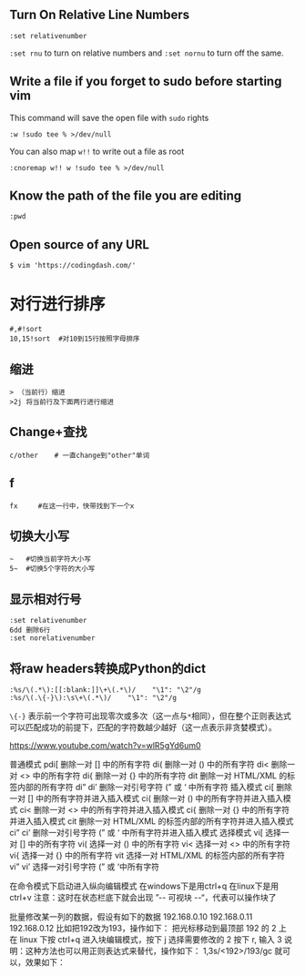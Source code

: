 
## Turn On Relative Line Numbers

```
:set relativenumber

```

`:set rnu` to turn on relative numbers and `:set nornu` to turn off the same.


## Write a file if you forget to sudo before starting vim
This command will save the open file with `sudo` rights

```
:w !sudo tee % >/dev/null
```

You can also map `w!!` to write out a file as root

```
:cnoremap w!! w !sudo tee % >/dev/null
```

## Know the path of the file you are editing

```
:pwd
```

## Open source of any URL

```
$ vim 'https://codingdash.com/'
```

# 对行进行排序

```
#,#!sort
10,15!sort  #对10到15行按照字母排序
```

## 缩进 ##
```
> （当前行）缩进
>2j 将当前行及下面两行进行缩进
```

## Change+查找 ##

```
c/other    # 一直change到"other"单词
```

## f

```
fx     #在这一行中，快带找到下一个x
```


## 切换大小写

```
~   #切换当前字符大小写
5~  #切换5个字符的大小写
```

## 显示相对行号

```
:set relativenumber
6dd 删除6行
:set norelativenumber
```

## 将raw headers转换成Python的dict

```
:%s/\(.*\):[[:blank:]]\+\(.*\)/    "\1": "\2"/g
:%s/\(.\{-}\):\s\+\(.*\)/    "\1": "\2"/g
```

`\{-}` 表示前一个字符可出现零次或多次（这一点与`*`相同），但在整个正则表达式可以匹配成功的前提下，匹配的字符数越少越好（这一点表示非贪婪模式）。

https://www.youtube.com/watch?v=wlR5gYd6um0



普通模式
pdi[ 删除一对 [] 中的所有字符
di( 删除一对 () 中的所有字符
di< 删除一对 <> 中的所有字符
di{ 删除一对 {} 中的所有字符
dit 删除一对 HTML/XML 的标签内部的所有字符
di” di’ 删除一对引号字符 (” 或 ‘ 中所有字符
插入模式
ci[ 删除一对 [] 中的所有字符并进入插入模式
ci( 删除一对 () 中的所有字符并进入插入模式
ci< 删除一对 <> 中的所有字符并进入插入模式
ci{ 删除一对 {} 中的所有字符并进入插入模式
cit 删除一对 HTML/XML 的标签内部的所有字符并进入插入模式
ci” ci’ 删除一对引号字符 (” 或 ‘ 中所有字符并进入插入模式
选择模式
vi[ 选择一对 [] 中的所有字符
vi( 选择一对 () 中的所有字符
vi< 选择一对 <> 中的所有字符
vi{ 选择一对 {} 中的所有字符
vit 选择一对 HTML/XML 的标签内部的所有字符
vi” vi’ 选择一对引号字符 (” 或 ‘中所有字符


在命令模式下启动进入纵向编辑模式
在windows下是用ctrl+q
在linux下是用ctrl+v
注意：这时在状态栏底下就会出现 ”-- 可视块 --“，代表可以操作块了

批量修改某一列的数据，假设有如下的数据
192.168.0.10
192.168.0.11
192.168.0.12
比如把192改为193，操作如下：
把光标移动到最顶部 192 的 2 上
在 linux 下按 ctrl+q
进入块编辑模式，按下 j
选择需要修改的 2
按下 r, 输入 3
说明：这种方法也可以用正则表达式来替代，操作如下： 1,3s/<192>/193/gc 就可以，效果如下：









